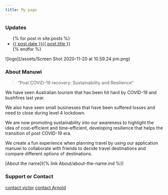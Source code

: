 ```yaml
---
title: My page
---
```


### Updates

<ul>
  {% for post in site.posts %}
    <li>
      <a href="{{ post.url }}">{{ post.date }}{{ post.title }}</a>
    </li>
  {% endfor %}
</ul>


![logo](/assets/Screen Shot 2020-11-20 at 10.59.24 pm.png)

### About Manuwi

> “Post COVID-19 recovery: Sustainability and Resilience”

We have seen Australian tourism that has been hit hard by COVID-19 and bushfires last year.

We also have seen small businesses that have been suffered losses and need to close during level 4 lockdown.

We are now promoting sustainability into our awareness to highlight the idea of cost-efficient and time-efficient, developing resilience that helps the transition of post COVID-19 era.

We create a fun experience when planning travel by using our application manuwi to collaborate with friends to decide travel destinations and compare different options of destinations.

[About the name]({% link About/about-the-name.md %})



### Support or Contact
[contact victor](victor.vlu998@gmail.com)
[contact Arnold](aangeloarnold@gmail.com)



